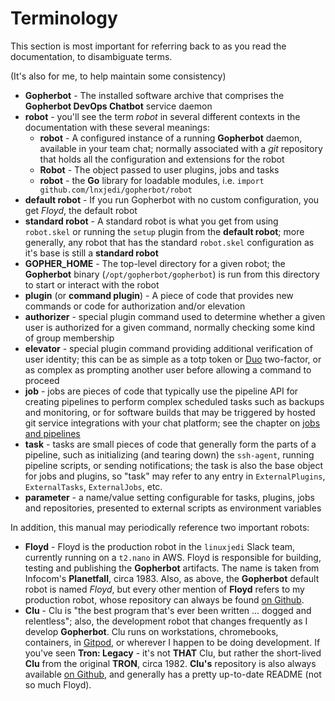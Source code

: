 # Terminology

This section is most important for referring back to as you read the documentation, to disambiguate terms.

(It's also for me, to help maintain some consistency)

* **Gopherbot** - The installed software archive that comprises the **Gopherbot DevOps Chatbot** service daemon
* **robot** - you'll see the term *robot* in several different contexts in the documentation with these several meanings:
   * **robot** - A configured instance of a running **Gopherbot** daemon, available in your team chat; normally associated with a *git* repository that holds all the configuration and extensions for the robot
   * **Robot** - The object passed to user plugins, jobs and tasks
   * **robot** - the **Go** library for loadable modules, i.e. `import github.com/lnxjedi/gopherbot/robot`
* **default robot** - If you run Gopherbot with no custom configuration, you get *Floyd*, the default robot
* **standard robot** - A standard robot is what you get from using `robot.skel` or running the `setup` plugin from the **default robot**; more generally, any robot that has the standard `robot.skel` configuration as it's base is still a **standard robot**
* **GOPHER_HOME** - The top-level directory for a given robot; the **Gopherbot** binary (`/opt/gopherbot/gopherbot`) is run from this directory to start or interact with the robot
* **plugin** (or **command plugin**) - A piece of code that provides new commands or code for authorization and/or elevation
* **authorizer** - special plugin command used to determine whether a given user is authorized for a given command, normally checking some kind of group membership
* **elevator** - special plugin command providing additional verification of user identity; this can be as simple as a totp token or [Duo](https://duo.com) two-factor, or as complex as prompting another user before allowing a command to proceed
* **job** - jobs are pieces of code that typically use the pipeline API for creating pipelines to perform complex scheduled tasks such as backups and monitoring, or for software builds that may be triggered by hosted git service integrations with your chat platform; see the chapter on [jobs and pipelines](pipelines/jobspipes.md)
* **task** - tasks are small pieces of code that generally form the parts of a pipeline, such as initializing (and tearing down) the `ssh-agent`, running pipeline scripts, or sending notifications; the task is also the base object for jobs and plugins, so "task" may refer to any entry in `ExternalPlugins`, `ExternalTasks`, `ExternalJobs`, etc.
* **parameter** - a name/value setting configurable for tasks, plugins, jobs and repositories, presented to external scripts as environment variables

In addition, this manual may periodically reference two important robots:
* **Floyd** - Floyd is the production robot in the `linuxjedi` Slack team, currently running on a `t2.nano` in AWS. Floyd is responsible for building, testing and publishing the **Gopherbot** artifacts. The name is taken from Infocom's **Planetfall**, circa 1983. Also, as above, the **Gopherbot** default robot is named _Floyd_, but every other mention of **Floyd** refers to my production robot, whose repository can always be found [on Github](https://github.com/parsley42/floyd-gopherbot).
* **Clu** - Clu is "the best program that's ever been written ... dogged and relentless"; also, the development robot that changes frequently as I develop **Gopherbot**. Clu runs on workstations, chromebooks, containers, in [Gitpod](https://www.gitpod.io/), or wherever I happen to be doing development. If you've seen **Tron: Legacy** - it's not **THAT** Clu, but rather the short-lived **Clu** from the original **TRON**, circa 1982. **Clu's** repository is also always available [on Github](https://github.com/parsley42/clu-gopherbot), and generally has a pretty up-to-date README (not so much Floyd).
